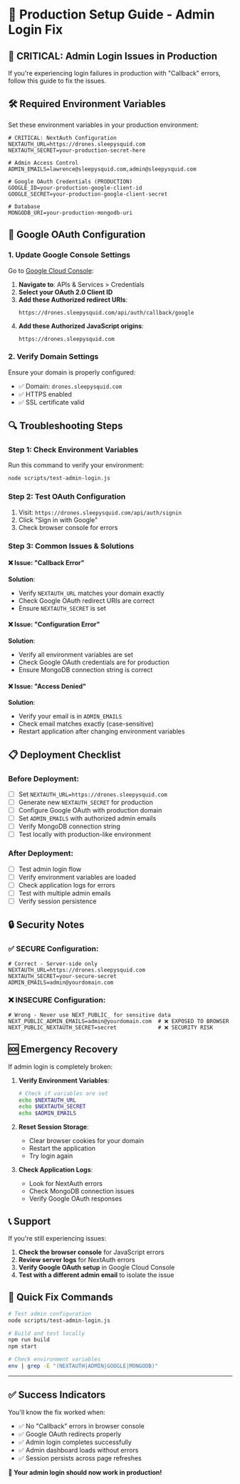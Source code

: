 # 🚀 Production Setup Guide - Admin Login Fix

## 🔴 **CRITICAL: Admin Login Issues in Production**

If you're experiencing login failures in production with "Callback" errors, follow this guide to fix the issues.

## 🛠️ **Required Environment Variables**

Set these environment variables in your production environment:

```env
# CRITICAL: NextAuth Configuration
NEXTAUTH_URL=https://drones.sleepysquid.com
NEXTAUTH_SECRET=your-production-secret-here

# Admin Access Control
ADMIN_EMAILS=lawrence@sleepysquid.com,admin@sleepysquid.com

# Google OAuth Credentials (PRODUCTION)
GOOGLE_ID=your-production-google-client-id
GOOGLE_SECRET=your-production-google-client-secret

# Database
MONGODB_URI=your-production-mongodb-uri
```

## 🔧 **Google OAuth Configuration**

### 1. Update Google Console Settings

Go to [Google Cloud Console](https://console.cloud.google.com/):

1. **Navigate to**: APIs & Services > Credentials
2. **Select your OAuth 2.0 Client ID**
3. **Add these Authorized redirect URIs**:
   ```
   https://drones.sleepysquid.com/api/auth/callback/google
   ```
4. **Add these Authorized JavaScript origins**:
   ```
   https://drones.sleepysquid.com
   ```

### 2. Verify Domain Settings

Ensure your domain is properly configured:
- ✅ Domain: `drones.sleepysquid.com`
- ✅ HTTPS enabled
- ✅ SSL certificate valid

## 🔍 **Troubleshooting Steps**

### Step 1: Check Environment Variables

Run this command to verify your environment:

```bash
node scripts/test-admin-login.js
```

### Step 2: Test OAuth Configuration

1. Visit: `https://drones.sleepysquid.com/api/auth/signin`
2. Click "Sign in with Google"
3. Check browser console for errors

### Step 3: Common Issues & Solutions

#### ❌ **Issue**: "Callback Error"
**Solution**: 
- Verify `NEXTAUTH_URL` matches your domain exactly
- Check Google OAuth redirect URIs are correct
- Ensure `NEXTAUTH_SECRET` is set

#### ❌ **Issue**: "Configuration Error"
**Solution**:
- Verify all environment variables are set
- Check Google OAuth credentials are for production
- Ensure MongoDB connection string is correct

#### ❌ **Issue**: "Access Denied"
**Solution**:
- Verify your email is in `ADMIN_EMAILS`
- Check email matches exactly (case-sensitive)
- Restart application after changing environment variables

## 📋 **Deployment Checklist**

### Before Deployment:
- [ ] Set `NEXTAUTH_URL=https://drones.sleepysquid.com`
- [ ] Generate new `NEXTAUTH_SECRET` for production
- [ ] Configure Google OAuth with production domain
- [ ] Set `ADMIN_EMAILS` with authorized admin emails
- [ ] Verify MongoDB connection string
- [ ] Test locally with production-like environment

### After Deployment:
- [ ] Test admin login flow
- [ ] Verify environment variables are loaded
- [ ] Check application logs for errors
- [ ] Test with multiple admin emails
- [ ] Verify session persistence

## 🔒 **Security Notes**

### ✅ **SECURE Configuration**:
```env
# Correct - Server-side only
NEXTAUTH_URL=https://drones.sleepysquid.com
NEXTAUTH_SECRET=your-secure-secret
ADMIN_EMAILS=admin@yourdomain.com
```

### ❌ **INSECURE Configuration**:
```env
# Wrong - Never use NEXT_PUBLIC_ for sensitive data
NEXT_PUBLIC_ADMIN_EMAILS=admin@yourdomain.com  # ❌ EXPOSED TO BROWSER
NEXT_PUBLIC_NEXTAUTH_SECRET=secret             # ❌ SECURITY RISK
```

## 🆘 **Emergency Recovery**

If admin login is completely broken:

1. **Verify Environment Variables**:
   ```bash
   # Check if variables are set
   echo $NEXTAUTH_URL
   echo $NEXTAUTH_SECRET
   echo $ADMIN_EMAILS
   ```

2. **Reset Session Storage**:
   - Clear browser cookies for your domain
   - Restart the application
   - Try login again

3. **Check Application Logs**:
   - Look for NextAuth errors
   - Check MongoDB connection issues
   - Verify Google OAuth responses

## 📞 **Support**

If you're still experiencing issues:

1. **Check the browser console** for JavaScript errors
2. **Review server logs** for NextAuth errors
3. **Verify Google OAuth setup** in Google Cloud Console
4. **Test with a different admin email** to isolate the issue

## 🎯 **Quick Fix Commands**

```bash
# Test admin configuration
node scripts/test-admin-login.js

# Build and test locally
npm run build
npm start

# Check environment variables
env | grep -E "(NEXTAUTH|ADMIN|GOOGLE|MONGODB)"
```

---

## ✅ **Success Indicators**

You'll know the fix worked when:
- ✅ No "Callback" errors in browser console
- ✅ Google OAuth redirects properly
- ✅ Admin login completes successfully
- ✅ Admin dashboard loads without errors
- ✅ Session persists across page refreshes

**🚀 Your admin login should now work in production!** 